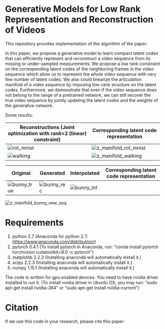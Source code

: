 # Generative Models for Low Rank Representation and Reconstruction of Videos
This repository provides implementation of the algorithm of the paper:

In this paper, we propose a generative model to learn compact latent codes that can efficiently represent and reconstruct a video sequence from its missing or under-sampled measurements. We propose a low rank constraint on the corresponding latent codes of the neighboring frames in the video sequence which allow us to represent the whole video sequence with very few number of latent codes. We also could linearize the articulation manifold of a video sequence by imposing low-rank structure on the latent codes. Furthermore, we demonstrate that even if the video sequence does not belong to the range of a pretrained network, we can still recover the true video sequence by jointly updating the latent codes and the weights of the generative network.

Some results:

|Reconstructions (Joint optimization with rank=2 (linear) constraint)|Corresponding latent code representation|
| --- | --- |
|![rot_mnist](https://user-images.githubusercontent.com/32584505/52319847-a4444100-2980-11e9-8151-087a2ef22018.png)| ![z_manifold_rot_mnist](https://user-images.githubusercontent.com/32584505/52319883-cfc72b80-2980-11e9-8cd6-1bbac809de70.png)|
|![walking](https://user-images.githubusercontent.com/32584505/52320027-95aa5980-2981-11e9-8127-29e30e857b25.png)| ![z_manifold_walking](https://user-images.githubusercontent.com/32584505/52320037-a5c23900-2981-11e9-9607-9c803ebed7d1.png)|


|Original| Generated| Interpolated|Corresponding latent code representation |
| --- | --- | --- | --- |
|![bunny_true](https://user-images.githubusercontent.com/32584505/52978061-844f4d00-3384-11e9-9823-f32e1d8e3690.gif)|![bunny_rec](https://user-images.githubusercontent.com/32584505/52978088-a3e67580-3384-11e9-9085-85766b244f67.gif)|![bunny_int](https://user-images.githubusercontent.com/32584505/52978364-d2b11b80-3385-11e9-97a6-f8320006f594.gif)|
![z_manifold_bunny_new_seq](https://user-images.githubusercontent.com/32584505/52978132-d09a8d00-3384-11e9-81c9-754a2d8e4819.png)




# Requirements
1. python 2.7 (Anaconda for python 2.7: https://www.anaconda.com/distribution/)
2. pytorch 0.4.1 (To install pytorch in Anaconda, run: "conda install pytorch torchvision cudatoolkit=9.0 -c pytorch")
3. matplotlib 2.2.3 (Installing anaconda will automatically install it.)
4. scipy 2.2.3 (Installing anaconda will automatically install it.)
5. numpy 1.15.1 (Installing anaconda will automatically install it.)

The code is written for gpu enabled devices. You need to have nvidia driver installed to run it. (To install nvidia driver in Ubuntu OS, you may run: "sudo apt-get install nvidia-384" or "sudo apt-get install nvidia-current")

# Citation
If we use this code in your research, please cite this paper:





